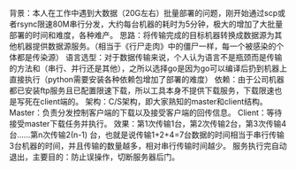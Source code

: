 背景：本人在工作中遇到大数据（20G左右）批量部署的问题，刚开始通过scp或者rsync限速80M串行分发，大约每台机器的耗时为5分钟，极大的增加了大批量部署的时间和难度，各种难产。
思路：将传输完成的目标机器转换成数据源为其他机器提供数据源服务。（相当于《行尸走肉》中的僵尸一样，每一个被感染的个体都是传染源）
语言选型：对于数据传输来说，个人认为语言不是瓶颈而是传输的方法和（串行、并行还是其他），之所以选择go是因为go可以编译后扔到机器上直接执行（python需要安装各种依赖包增加了部署的难度）
依赖：由于公司机器都已安装ftp服务且已配置限速下载，所以工具本身不提供下载服务，下载限速也是写死在client端的。
架构：C/S架构，即大家熟知的master和client结构。
Master：负责分发控制客户端的下载以及接受客户端的回传信息。
Client：等待接受master下载任务并执行。
效果：第1次传输1台，第2次传输2台，第3次传输4台……第n次传输2(n-1)
台，也就是说传输1+2+4=7台数据的时间相当于串行传输3台机器的时间，并且传输的数量越多，相对串行传输时间越少。
服务执行完自动退出，主要目的：防止误操作，切断服务器后门。
